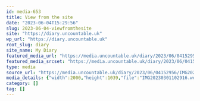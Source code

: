 ```yaml
---
id: media-653
title: View from the site
date: "2023-06-04T15:29:56"
slug: 2023-06-04-viewfromthesite
site: "https://diary.uncountable.uk"
wp_url: "https://diary.uncountable.uk"
root_slug: diary
site_name: My Diary
featured_media_url: "https://media.uncountable.uk/diary/2023/06/04152956/IMG20230301102916.webp"
featured_media_srcset: "https://media.uncountable.uk/diary/2023/06/04152956/IMG20230301102916-300x156.webp 300w, https://media.uncountable.uk/diary/2023/06/04152956/IMG20230301102916-1024x532.webp 1024w, https://media.uncountable.uk/diary/2023/06/04152956/IMG20230301102916-150x150.webp 150w, https://media.uncountable.uk/diary/2023/06/04152956/IMG20230301102916-640x332.webp 640w, https://media.uncountable.uk/diary/2023/06/04152956/IMG20230301102916.webp 2000w"
type: media
source_url: "https://media.uncountable.uk/diary/2023/06/04152956/IMG20230301102916.webp"
media_details: {"width":2000,"height":1039,"file":"IMG20230301102916.webp","filesize":192886,"sizes":{"medium":{"file":"IMG20230301102916-300x156.webp","width":300,"height":156,"filesize":4722,"mime_type":"image/webp","source_url":"https://media.uncountable.uk/diary/2023/06/04152956/IMG20230301102916-300x156.webp"},"large":{"file":"IMG20230301102916-1024x532.webp","width":1024,"height":532,"filesize":43548,"mime_type":"image/webp","source_url":"https://media.uncountable.uk/diary/2023/06/04152956/IMG20230301102916-1024x532.webp"},"thumbnail":{"file":"IMG20230301102916-150x150.webp","width":150,"height":150,"filesize":2484,"mime_type":"image/webp","source_url":"https://media.uncountable.uk/diary/2023/06/04152956/IMG20230301102916-150x150.webp"},"mobwidth":{"file":"IMG20230301102916-640x332.webp","width":640,"height":332,"filesize":17578,"mime_type":"image/webp","source_url":"https://media.uncountable.uk/diary/2023/06/04152956/IMG20230301102916-640x332.webp"},"full":{"file":"IMG20230301102916.webp","width":2000,"height":1039,"mime_type":"image/webp","source_url":"https://media.uncountable.uk/diary/2023/06/04152956/IMG20230301102916.webp"}},"image_meta":{"aperture":"0","credit":"","camera":"","caption":"","created_timestamp":"0","copyright":"","focal_length":"0","iso":"0","shutter_speed":"0","title":"","orientation":"0","keywords":[]}}
category: []
tag: []
---
```


